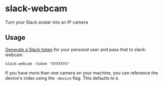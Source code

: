 # slack-webcam
Turn your Slack avatar into an IP camera

## Usage
[Generate a Slack token](https://api.slack.com/custom-integrations/legacy-tokens) for your personal user and pass that to slack-webcam

    slack-webcam -token "XYXYXYX"

If you have more than one camera on your machine, you can reference the device's index using the `-device` flag. This defaults to `0`.

